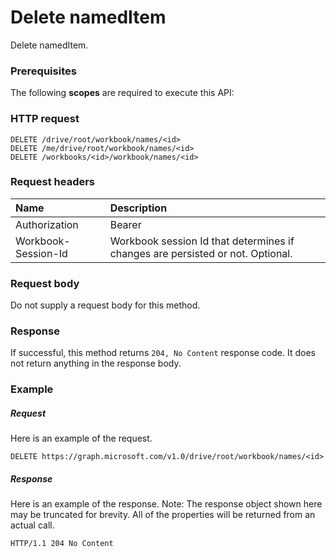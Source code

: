 # Delete namedItem

Delete namedItem.
### Prerequisites
The following **scopes** are required to execute this API: 
### HTTP request
<!-- { "blockType": "ignored" } -->
```http
DELETE /drive/root/workbook/names/<id>
DELETE /me/drive/root/workbook/names/<id>
DELETE /workbooks/<id>/workbook/names/<id>

```
### Request headers
| Name       | Description|
|:---------------|:----------|
| Authorization  | Bearer <code>|
| Workbook-Session-Id  | Workbook session Id that determines if changes are persisted or not. Optional.|

### Request body
Do not supply a request body for this method.


### Response
If successful, this method returns `204, No Content` response code. It does not return anything in the response body.

### Example
##### Request
Here is an example of the request.
<!-- {
  "blockType": "request",
  "name": "delete_nameditem"
}-->
```http
DELETE https://graph.microsoft.com/v1.0/drive/root/workbook/names/<id>
```
##### Response
Here is an example of the response. Note: The response object shown here may be truncated for brevity. All of the properties will be returned from an actual call.
<!-- {
  "blockType": "response",
  "truncated": true
} -->
```http
HTTP/1.1 204 No Content
```

<!-- uuid: 8fcb5dbc-d5aa-4681-8e31-b001d5168d79
2015-10-25 14:57:30 UTC -->
<!-- {
  "type": "#page.annotation",
  "description": "Delete namedItem",
  "keywords": "",
  "section": "documentation",
  "tocPath": ""
}-->